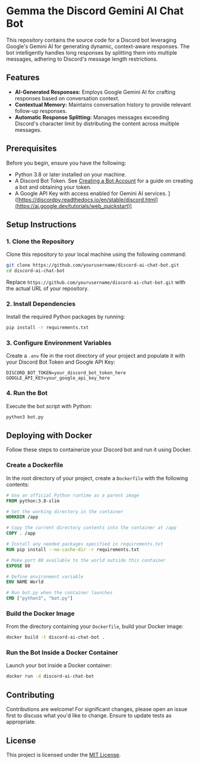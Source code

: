 # Gemma the Discord Gemini AI Chat Bot

This repository contains the source code for a Discord bot leveraging Google's Gemini AI for generating dynamic, context-aware responses. The bot intelligently handles long responses by splitting them into multiple messages, adhering to Discord's message length restrictions.

## Features

- **AI-Generated Responses:** Employs Google Gemini AI for crafting responses based on conversation context.
- **Contextual Memory:** Maintains conversation history to provide relevant follow-up responses.
- **Automatic Response Splitting:** Manages messages exceeding Discord's character limit by distributing the content across multiple messages.

## Prerequisites

Before you begin, ensure you have the following:

- Python 3.8 or later installed on your machine.
- A Discord Bot Token. See [Creating a Bot Account](https://discordpy.readthedocs.io/en/stable/discord.html) for a guide on creating a bot and obtaining your token.
- A Google API Key with access enabled for Gemini AI services. ]([https://discordpy.readthedocs.io/en/stable/discord.html](https://ai.google.dev/tutorials/web_quickstart))   

## Setup Instructions

### 1. Clone the Repository

Clone this repository to your local machine using the following command:

```sh
git clone https://github.com/yourusername/discord-ai-chat-bot.git
cd discord-ai-chat-bot
```

Replace `https://github.com/yourusername/discord-ai-chat-bot.git` with the actual URL of your repository.

### 2. Install Dependencies

Install the required Python packages by running:

```sh
pip install -r requirements.txt
```

### 3. Configure Environment Variables

Create a `.env` file in the root directory of your project and populate it with your Discord Bot Token and Google API Key:

```plaintext
DISCORD_BOT_TOKEN=your_discord_bot_token_here
GOOGLE_API_KEY=your_google_api_key_here
```

### 4. Run the Bot

Execute the bot script with Python:

```sh
python3 bot.py
```

## Deploying with Docker

Follow these steps to containerize your Discord bot and run it using Docker.

### Create a Dockerfile

In the root directory of your project, create a `Dockerfile` with the following contents:

```Dockerfile
# Use an official Python runtime as a parent image
FROM python:3.8-slim

# Set the working directory in the container
WORKDIR /app

# Copy the current directory contents into the container at /app
COPY . /app

# Install any needed packages specified in requirements.txt
RUN pip install --no-cache-dir -r requirements.txt

# Make port 80 available to the world outside this container
EXPOSE 80

# Define environment variable
ENV NAME World

# Run bot.py when the container launches
CMD ["python3", "bot.py"]
```

### Build the Docker Image

From the directory containing your `Dockerfile`, build your Docker image:

```sh
docker build -t discord-ai-chat-bot .
```

### Run the Bot Inside a Docker Container

Launch your bot inside a Docker container:

```sh
docker run -d discord-ai-chat-bot
```

## Contributing

Contributions are welcome! For significant changes, please open an issue first to discuss what you'd like to change. Ensure to update tests as appropriate.

## License

This project is licensed under the [MIT License](https://choosealicense.com/licenses/mit/).
